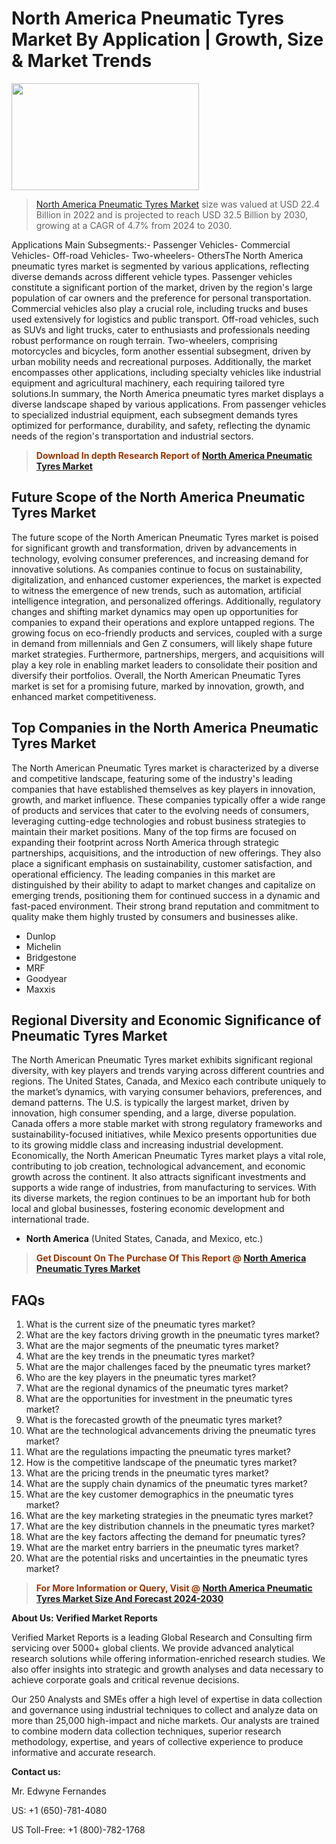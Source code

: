 <p><h1>North America Pneumatic Tyres Market By Application | Growth, Size & Market Trends</h1><p><img class="aligncenter size-medium wp-image-105565" src="https://ffe5etoiles.com/wp-content/uploads/2025/01/MST7-300x171.png" alt="" width="300" height="171" /></p><blockquote><p><a href="https://www.verifiedmarketreports.com/download-sample/?rid=589680&utm_source=Github-NA&utm_medium=377" target="_blank">North America Pneumatic Tyres Market</a> size was valued at USD 22.4 Billion in 2022 and is projected to reach USD 32.5 Billion by 2030, growing at a CAGR of 4.7% from 2024 to 2030.</p></blockquote>Applications Main Subsegments:- Passenger Vehicles- Commercial Vehicles- Off-road Vehicles- Two-wheelers- OthersThe North America pneumatic tyres market is segmented by various applications, reflecting diverse demands across different vehicle types. Passenger vehicles constitute a significant portion of the market, driven by the region's large population of car owners and the preference for personal transportation. Commercial vehicles also play a crucial role, including trucks and buses used extensively for logistics and public transport. Off-road vehicles, such as SUVs and light trucks, cater to enthusiasts and professionals needing robust performance on rough terrain. Two-wheelers, comprising motorcycles and bicycles, form another essential subsegment, driven by urban mobility needs and recreational purposes. Additionally, the market encompasses other applications, including specialty vehicles like industrial equipment and agricultural machinery, each requiring tailored tyre solutions.In summary, the North America pneumatic tyres market displays a diverse landscape shaped by various applications. From passenger vehicles to specialized industrial equipment, each subsegment demands tyres optimized for performance, durability, and safety, reflecting the dynamic needs of the region's transportation and industrial sectors.</p><blockquote><p><span style="color: #993300;"><strong>Download In depth Research Report of <a href="https://www.verifiedmarketreports.com/download-sample/?rid=589680&utm_source=Github-NA&utm_medium=377">North America Pneumatic Tyres Market</a></strong></span></p></blockquote><h2>Future Scope of the North America Pneumatic Tyres Market</h2><p>The future scope of the North American Pneumatic Tyres market is poised for significant growth and transformation, driven by advancements in technology, evolving consumer preferences, and increasing demand for innovative solutions. As companies continue to focus on sustainability, digitalization, and enhanced customer experiences, the market is expected to witness the emergence of new trends, such as automation, artificial intelligence integration, and personalized offerings. Additionally, regulatory changes and shifting market dynamics may open up opportunities for companies to expand their operations and explore untapped regions. The growing focus on eco-friendly products and services, coupled with a surge in demand from millennials and Gen Z consumers, will likely shape future market strategies. Furthermore, partnerships, mergers, and acquisitions will play a key role in enabling market leaders to consolidate their position and diversify their portfolios. Overall, the North American Pneumatic Tyres market is set for a promising future, marked by innovation, growth, and enhanced market competitiveness.</p><h2>Top Companies in the North America Pneumatic Tyres Market</h2><p>The North American Pneumatic Tyres market is characterized by a diverse and competitive landscape, featuring some of the industry's leading companies that have established themselves as key players in innovation, growth, and market influence. These companies typically offer a wide range of products and services that cater to the evolving needs of consumers, leveraging cutting-edge technologies and robust business strategies to maintain their market positions. Many of the top firms are focused on expanding their footprint across North America through strategic partnerships, acquisitions, and the introduction of new offerings. They also place a significant emphasis on sustainability, customer satisfaction, and operational efficiency. The leading companies in this market are distinguished by their ability to adapt to market changes and capitalize on emerging trends, positioning them for continued success in a dynamic and fast-paced environment. Their strong brand reputation and commitment to quality make them highly trusted by consumers and businesses alike.</p><p><ul><li>Dunlop </li><li> Michelin </li><li> Bridgestone </li><li> MRF </li><li> Goodyear </li><li> Maxxis</li></ul></p><h2>Regional Diversity and Economic Significance of Pneumatic Tyres Market</h2><p>The North American Pneumatic Tyres market exhibits significant regional diversity, with key players and trends varying across different countries and regions. The United States, Canada, and Mexico each contribute uniquely to the market’s dynamics, with varying consumer behaviors, preferences, and demand patterns. The U.S. is typically the largest market, driven by innovation, high consumer spending, and a large, diverse population. Canada offers a more stable market with strong regulatory frameworks and sustainability-focused initiatives, while Mexico presents opportunities due to its growing middle class and increasing industrial development. Economically, the North American Pneumatic Tyres market plays a vital role, contributing to job creation, technological advancement, and economic growth across the continent. It also attracts significant investments and supports a wide range of industries, from manufacturing to services. With its diverse markets, the region continues to be an important hub for both local and global businesses, fostering economic development and international trade.</p><ul> <li><strong>North America</strong> (United States, Canada, and Mexico, etc.)</li></ul><blockquote><p><span style="color: #993300;"><strong>Get Discount On The Purchase Of This Report @ <a href="https://www.verifiedmarketreports.com/ask-for-discount/?rid=589680&utm_source=Github-NA&utm_medium=377">North America Pneumatic Tyres Market</a></strong></span></p></blockquote><h2>FAQs</h2><p><ol> <li>What is the current size of the pneumatic tyres market?</div><div></li> <li>What are the key factors driving growth in the pneumatic tyres market?</div><div></li> <li>What are the major segments of the pneumatic tyres market?</div><div></li> <li>What are the key trends in the pneumatic tyres market?</div><div></li> <li>What are the major challenges faced by the pneumatic tyres market?</div><div></li> <li>Who are the key players in the pneumatic tyres market?</div><div></li> <li>What are the regional dynamics of the pneumatic tyres market?</div><div></li> <li>What are the opportunities for investment in the pneumatic tyres market?</div><div></li> <li>What is the forecasted growth of the pneumatic tyres market?</div><div></li> <li>What are the technological advancements driving the pneumatic tyres market?</div><div></li> <li>What are the regulations impacting the pneumatic tyres market?</div><div></li> <li>How is the competitive landscape of the pneumatic tyres market?</div><div></li> <li>What are the pricing trends in the pneumatic tyres market?</div><div></li> <li>What are the supply chain dynamics of the pneumatic tyres market?</div><div></li> <li>What are the key customer demographics in the pneumatic tyres market?</div><div></li> <li>What are the key marketing strategies in the pneumatic tyres market?</div><div></li> <li>What are the key distribution channels in the pneumatic tyres market?</div><div></li> <li>What are the key factors affecting the demand for pneumatic tyres?</div><div></li> <li>What are the market entry barriers in the pneumatic tyres market?</div><div></li> <li>What are the potential risks and uncertainties in the pneumatic tyres market?</div><div></li></ol></p><blockquote><p><span style="color: #993300;"><strong>For More Information or Query, Visit @ <a href="https://www.verifiedmarketreports.com/product/pneumatic-tyres-market/">North America Pneumatic Tyres Market Size And Forecast 2024-2030</a></strong></span></p></blockquote><p><strong>About Us: Verified Market Reports</strong></p><p>Verified Market Reports is a leading Global Research and Consulting firm servicing over 5000+ global clients. We provide advanced analytical research solutions while offering information-enriched research studies. We also offer insights into strategic and growth analyses and data necessary to achieve corporate goals and critical revenue decisions.</p><p>Our 250 Analysts and SMEs offer a high level of expertise in data collection and governance using industrial techniques to collect and analyze data on more than 25,000 high-impact and niche markets. Our analysts are trained to combine modern data collection techniques, superior research methodology, expertise, and years of collective experience to produce informative and accurate research.</p><p><strong>Contact us:</strong></p><p>Mr. Edwyne Fernandes</p><p>US: +1 (650)-781-4080</p><p>US Toll-Free: +1 (800)-782-1768</p>
